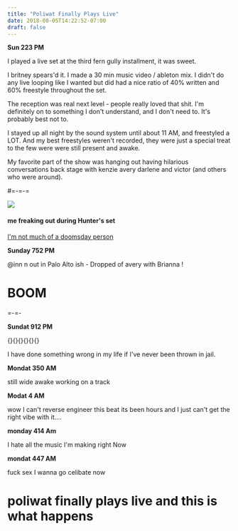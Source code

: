```yaml
---
title: "Poliwat Finally Plays Live"
date: 2018-08-05T14:22:52-07:00
draft: false
---
```

**Sun 223 PM**

I played a live set at the third fern gully installment, it was sweet.

I britney spears'd it. I made a 30 min music video / ableton mix. I didn't do any live looping like I wanted but did had a nice ratio of 40% written and 60% freestyle throughout the set.

The reception was real next level - people really loved that shit. I'm definitely on to something I don't understand, and I don't need to. It's probably best not to.

I stayed up all night by the sound system until about 11 AM, and freestyled a LOT. And my best freestyles weren't recorded, they were just a special treat to the few were were still present and awake.

My favorite part of the show was hanging out having hilarious conversations back stage with kenzie avery darlene and victor (and others who were around).

#=-=-=

<img src="/images/huntermichaelfern3.jpg">

#### me freaking out during Hunter's set



<a href="http://www.hkhinc.com/newmexico/albuquerque/doomsday/">I'm not much of a doomsday person</a>




**Sunday 752 PM**

@inn n out in Palo Alto ish - Dropped of avery with Brianna !

# BOOM



=-=-










**Sundat 912 PM**

{}{}{}{}{}{}

I have done something wrong in my life if I've never been thrown in jail.


**Mondat 350 AM**

still wide awake
working on a track



**Modat 4 AM**

wow I can't reverse engineer this beat its been hours and I just can't get the right vibe with it....


**monday 414 Am**

I hate all the music I'm making right Now



**mondat 447 AM**

fuck sex I wanna go celibate now

# poliwat finally plays live and this is what happens
